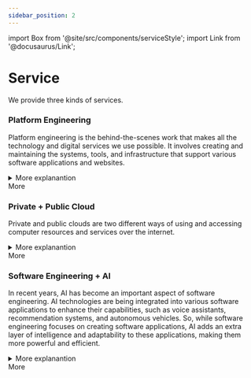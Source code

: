 ```yaml
---
sidebar_position: 2
---
```

import Box from '@site/src/components/serviceStyle';
import Link from '@docusaurus/Link';

# Service

We provide three kinds of services.



<Box color="#4D5E7510">
<h3>Platform Engineering</h3>

Platform engineering is the behind-the-scenes work that makes all the technology and digital services we use possible. It involves creating and maintaining the systems, tools, and infrastructure that support various software applications and websites. 

<details>
<summary>More explanantion</summary>
Imagine a platform as a big, interconnected structure that allows different software programs to work together smoothly, just like a complex network of roads and highways. Platform engineers are like the skilled architects and builders who design and construct this digital infrastructure.

They ensure that the servers, networks, and databases that power our digital world are reliable, secure, and efficient. They also develop software tools and processes that enable different applications to communicate and share information with each other
</details>
<div style={{margin:"auto", width: "20%"}}>
    <Link className="button button--secondary button--lg" to="/docs/service/platform">More</Link>
</div>
</Box>

<Box color="#4D5E7510">
<h3>Private + Public Cloud</h3> 

Private and public clouds are two different ways of using and accessing computer resources and services over the internet.

<details>
<summary>More explanantion</summary>
A private cloud is like having your own personal space in the digital world. It involves setting up a dedicated infrastructure, like servers and storage systems, that is exclusively used by a single organization or individual. It provides more control and security because only authorized people can access and manage the resources in the private cloud. It's like having your own private garden where you can control who enters and what you grow.

On the other hand, a public cloud is like a shared space where many people and organizations can access and use computer resources. It is provided by companies like Amazon, Google, and Microsoft, who have built huge infrastructures to host and manage these resources. The public cloud allows individuals and businesses to use computing power, storage, and software applications on a pay-as-you-go basis. It's like living in an apartment building where you share the common areas with other people.

In summary, a private cloud is a dedicated and controlled digital space, while a public cloud is a shared and accessible space where resources are provided by a third-party company. Both private and public clouds have their own advantages and are used by individuals and organizations depending on their specific needs and preferences.
</details>
<div style={{margin:"auto", width: "20%"}}>
    <Link className="button button--secondary button--lg" to="/docs/service/cloud">More</Link>
</div>
</Box>

<Box color="#4D5E7510">
<h3>Software Engineering + AI</h3> 

In recent years, AI has become an important aspect of software engineering. AI technologies are being integrated into various software applications to enhance their capabilities, such as voice assistants, recommendation systems, and autonomous vehicles. So, while software engineering focuses on creating software applications, AI adds an extra layer of intelligence and adaptability to these applications, making them more powerful and efficient.

<details>
<summary>More explanantion</summary>
Software engineering is the process of designing, creating, and maintaining computer programs or software applications. It involves using programming languages and various tools to write code and build software that can perform specific tasks or solve problems.

Artificial Intelligence (AI) refers to the development of computer systems that can perform tasks that normally require human intelligence, such as understanding natural language, recognizing images, or making decisions. AI involves creating algorithms and models that enable computers to learn from data, adapt, and make predictions or decisions.
</details>

<div style={{margin:"auto", width: "20%"}}>
    <Link className="button button--secondary button--lg" to="/docs/service/software">More</Link>
</div>
</Box>